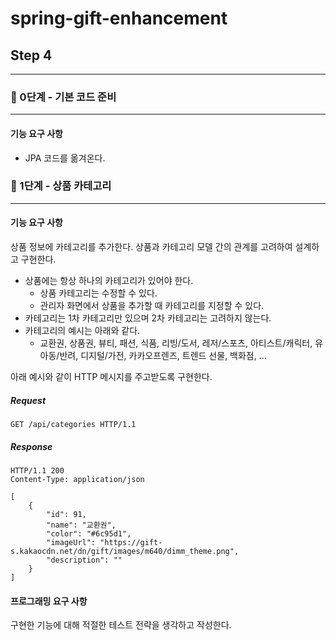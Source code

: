 # spring-gift-enhancement
## Step 4
***
### 🚀 0단계 - 기본 코드 준비
***
#### 기능 요구 사항
* JPA 코드를 옮겨온다.
### 🚀 1단계 - 상품 카테고리
***
#### 기능 요구 사항
상품 정보에 카테고리를 추가한다. 상품과 카테고리 모델 간의 관계를 고려하여 설계하고 구현한다.

* 상품에는 항상 하나의 카테고리가 있어야 한다.
  * 상품 카테고리는 수정할 수 있다.
  * 관리자 화면에서 상품을 추가할 때 카테고리를 지정할 수 있다.
* 카테고리는 1차 카테고리만 있으며 2차 카테고리는 고려하지 않는다.
* 카테고리의 예시는 아래와 같다.
  * 교환권, 상품권, 뷰티, 패션, 식품, 리빙/도서, 레저/스포츠, 아티스트/캐릭터, 유아동/반려, 디지털/가전, 카카오프렌즈, 트렌드 선물, 백화점, ...

아래 예시와 같이 HTTP 메시지를 주고받도록 구현한다.

##### Request
```
GET /api/categories HTTP/1.1
```

##### Response
```
HTTP/1.1 200
Content-Type: application/json

[
    {   
        "id": 91,
        "name": "교환권",
        "color": "#6c95d1",
        "imageUrl": "https://gift-s.kakaocdn.net/dn/gift/images/m640/dimm_theme.png",
        "description": ""
    }
]
```

#### 프로그래밍 요구 사항

구현한 기능에 대해 적절한 테스트 전략을 생각하고 작성한다.

